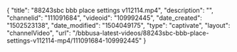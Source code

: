 {
    "title": "88243sbc bbb place settings v112114.mp4",
    "description": "",
    "channelid": "111091684",
    "videoid": "109992445",
    "date_created": "1502523138",
    "date_modified": "1504049175",
    "type": "captivate",
    "layout": "channelVideo",
    "url": "\/bbbusa-latest-videos\/88243sbc-bbb-place-settings-v112114-mp4\/111091684-109992445"
}